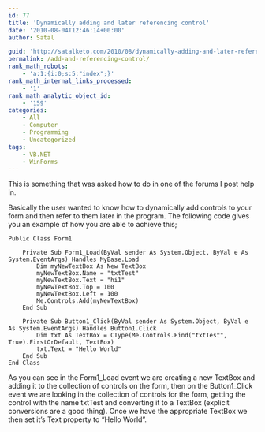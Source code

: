 ```yaml
---
id: 77
title: 'Dynamically adding and later referencing control'
date: '2010-08-04T12:46:14+00:00'
author: Satal

guid: 'http://satalketo.com/2010/08/dynamically-adding-and-later-referencing-control/'
permalink: /add-and-referencing-control/
rank_math_robots:
    - 'a:1:{i:0;s:5:"index";}'
rank_math_internal_links_processed:
    - '1'
rank_math_analytic_object_id:
    - '159'
categories:
    - All
    - Computer
    - Programming
    - Uncategorized
tags:
    - VB.NET
    - WinForms
---
```


This is something that was asked how to do in one of the forums I post help in.

Basically the user wanted to know how to dynamically add controls to your form and then refer to them later in the program. The following code gives you an example of how you are able to achieve this;

```vbnet
Public Class Form1

    Private Sub Form1_Load(ByVal sender As System.Object, ByVal e As
System.EventArgs) Handles MyBase.Load
        Dim myNewTextBox As New TextBox
        myNewTextBox.Name = "txtTest"
        myNewTextBox.Text = "hi1"
        myNewTextBox.Top = 100
        myNewTextBox.Left = 100
        Me.Controls.Add(myNewTextBox)
    End Sub

    Private Sub Button1_Click(ByVal sender As System.Object, ByVal e As System.EventArgs) Handles Button1.Click
        Dim txt As TextBox = CType(Me.Controls.Find("txtTest", True).FirstOrDefault, TextBox)
        txt.Text = "Hello World"
    End Sub
End Class
```

As you can see in the Form1\_Load event we are creating a new TextBox and adding it to the collection of controls on the form, then on the Button1\_Click event we are looking in the collection of controls for the form, getting the control with the name txtTest and converting it to a TextBox (explicit conversions are a good thing). Once we have the appropriate TextBox we then set it’s Text property to “Hello World”.